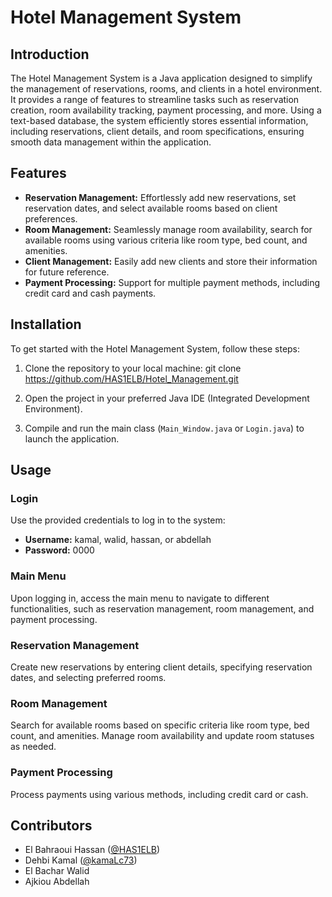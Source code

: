 # Hotel Management System

## Introduction

The Hotel Management System is a Java application designed to simplify the management of reservations, rooms, and clients in a hotel environment. It provides a range of features to streamline tasks such as reservation creation, room availability tracking, payment processing, and more. Using a text-based database, the system efficiently stores essential information, including reservations, client details, and room specifications, ensuring smooth data management within the application.

## Features

- **Reservation Management:** Effortlessly add new reservations, set reservation dates, and select available rooms based on client preferences.
- **Room Management:** Seamlessly manage room availability, search for available rooms using various criteria like room type, bed count, and amenities.
- **Client Management:** Easily add new clients and store their information for future reference.
- **Payment Processing:** Support for multiple payment methods, including credit card and cash payments.

## Installation

To get started with the Hotel Management System, follow these steps:

1. Clone the repository to your local machine: git clone https://github.com/HAS1ELB/Hotel_Management.git

2. Open the project in your preferred Java IDE (Integrated Development Environment).

3. Compile and run the main class (`Main_Window.java` or `Login.java`) to launch the application.

## Usage

### Login

Use the provided credentials to log in to the system:

- **Username:** kamal, walid, hassan, or abdellah
- **Password:** 0000

### Main Menu

Upon logging in, access the main menu to navigate to different functionalities, such as reservation management, room management, and payment processing.

### Reservation Management

Create new reservations by entering client details, specifying reservation dates, and selecting preferred rooms.

### Room Management

Search for available rooms based on specific criteria like room type, bed count, and amenities. Manage room availability and update room statuses as needed.

### Payment Processing

Process payments using various methods, including credit card or cash.

## Contributors

- El Bahraoui Hassan ([@HAS1ELB](https://github.com/HAS1ELB))
- Dehbi Kamal ([@kamaLc73](https://github.com/kamaLc73))
- El Bachar Walid
- Ajkiou Abdellah
